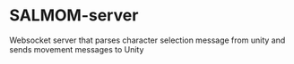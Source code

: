 # SALMOM-server

Websocket server that parses character selection message from unity
and sends movement messages to Unity
